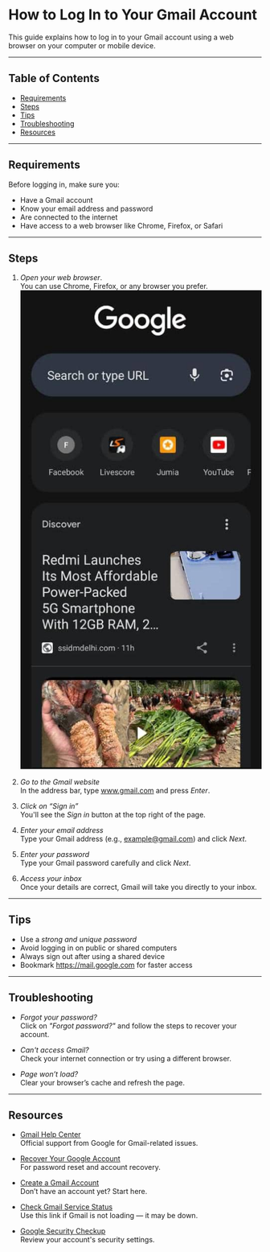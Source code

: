 # How to Log In to Your Gmail Account

This guide explains how to log in to your Gmail account using a web browser on your computer or mobile device.

---

## Table of Contents

- [Requirements](#requirements)
- [Steps](#steps)
- [Tips](#tips)
- [Troubleshooting](#troubleshooting)
- [Resources](#resources)

---

## Requirements

Before logging in, make sure you:

- Have a Gmail account
- Know your email address and password
- Are connected to the internet
- Have access to a web browser like Chrome, Firefox, or Safari

---

## Steps

1. *Open your web browser*.
   <br>
   You can use Chrome, Firefox, or any browser you prefer.
   <br>
   ![Open Browser](https://github.com/Onomzy447/gmail-login-guide/blob/main/screenshots/open-browser.jpg?raw=true)

3. *Go to the Gmail website*  
   In the address bar, type www.gmail.com and press *Enter*.

4. *Click on “Sign in”*  
   You'll see the *Sign in* button at the top right of the page.

5. *Enter your email address*  
   Type your Gmail address (e.g., example@gmail.com) and click *Next*.

6. *Enter your password*  
   Type your Gmail password carefully and click *Next*.

7. *Access your inbox*  
   Once your details are correct, Gmail will take you directly to your inbox.

---

## Tips

- Use a *strong and unique password*
- Avoid logging in on public or shared computers
- Always sign out after using a shared device
- Bookmark https://mail.google.com for faster access

---

## Troubleshooting

- *Forgot your password?*  
  Click on *"Forgot password?"* and follow the steps to recover your account.

- *Can't access Gmail?*  
  Check your internet connection or try using a different browser.

- *Page won’t load?*  
  Clear your browser’s cache and refresh the page.

---

## Resources

- [Gmail Help Center](https://support.google.com/mail)  
  Official support from Google for Gmail-related issues.

- [Recover Your Google Account](https://accounts.google.com/signin/recovery)  
  For password reset and account recovery.

- [Create a Gmail Account](https://accounts.google.com/signup)  
  Don’t have an account yet? Start here.

- [Check Gmail Service Status](https://www.google.com/appsstatus)  
  Use this link if Gmail is not loading — it may be down.

- [Google Security Checkup](https://myaccount.google.com/security-checkup)  
  Review your account's security settings.
